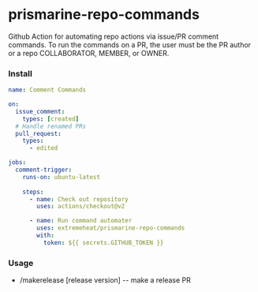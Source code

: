 # prismarine-repo-commands

Github Action for automating repo actions via issue/PR comment commands. To run the commands on a PR, the user must be the PR author or a repo COLLABORATOR, MEMBER, or OWNER.

### Install
```yaml
name: Comment Commands

on:
  issue_comment:
    types: [created]
  # Handle renamed PRs
  pull_request:
    types:
      - edited

jobs:
  comment-trigger:
    runs-on: ubuntu-latest
    
    steps:
      - name: Check out repository
        uses: actions/checkout@v2

      - name: Run command automater
        uses: extremeheat/prismarine-repo-commands
        with:
          token: ${{ secrets.GITHUB_TOKEN }}
```

### Usage
* /makerelease [release version] -- make a release PR
<!-- * /fixlint -- run `standard --fix` on the current PR, then push the update to the PR -->

